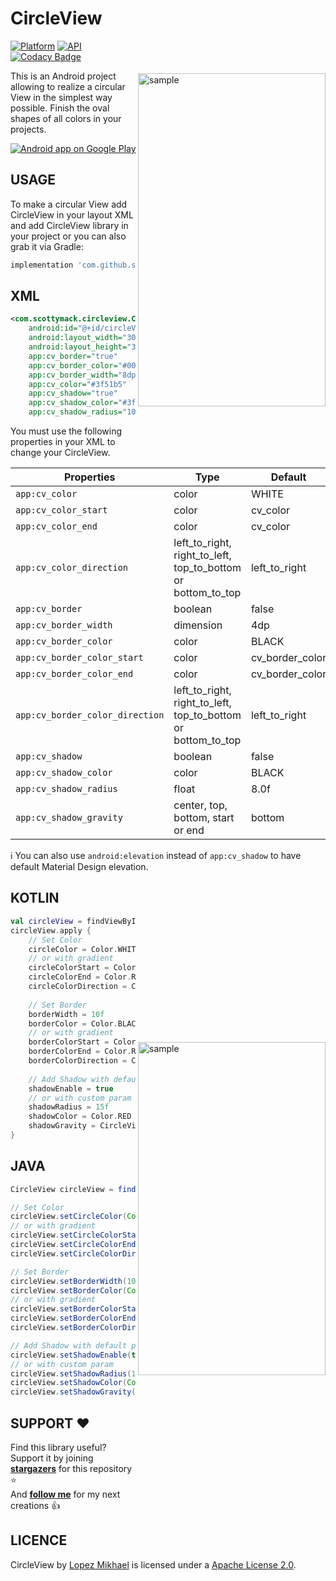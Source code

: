 CircleView
=================

<img src="/preview/preview.gif" alt="sample" title="sample" width="300" height="533" align="right" vspace="52" />

[![Platform](https://img.shields.io/badge/platform-android-green.svg)](http://developer.android.com/index.html)
[![API](https://img.shields.io/badge/API-14%2B-brightgreen.svg?style=flat)](https://android-arsenal.com/api?level=14)
<br>
[![Codacy Badge](https://api.codacy.com/project/badge/Grade/1f1cf02d760848af8c6b63e7bb0a1db8)](https://app.codacy.com/app/lopspower/CircleView?utm_source=github.com&utm_medium=referral&utm_content=lopspower/CircleView&utm_campaign=Badge_Grade_Dashboard)

This is an Android project allowing to realize a circular View in the simplest way possible. Finish the oval shapes of all colors in your projects.

<a href="https://play.google.com/store/apps/details?id=com.mikhaellopez.lopspower">
  <img alt="Android app on Google Play" src="https://developer.android.com/images/brand/en_app_rgb_wo_45.png" />
</a>

USAGE
-----

To make a circular View add CircleView in your layout XML and add CircleView library in your project or you can also grab it via Gradle:

```groovy
implementation 'com.github.scottymack:circleview:1.3.2'
```

XML
-----

```xml    
<com.scottymack.circleview.CircleView
    android:id="@+id/circleView"
    android:layout_width="300dp"
    android:layout_height="300dp"
    app:cv_border="true"
    app:cv_border_color="#000000"
    app:cv_border_width="8dp"
    app:cv_color="#3f51b5"
    app:cv_shadow="true"
    app:cv_shadow_color="#3f51b5"
    app:cv_shadow_radius="10" />
```

You must use the following properties in your XML to change your CircleView.

| Properties                      | Type                                                         | Default         |
| ------------------------------- | ------------------------------------------------------------ | --------------- |
| `app:cv_color`                  | color                                                        | WHITE           |
| `app:cv_color_start`            | color                                                        | cv_color        |
| `app:cv_color_end`              | color                                                        | cv_color        |
| `app:cv_color_direction`        | left_to_right, right_to_left, top_to_bottom or bottom_to_top | left_to_right   |
| `app:cv_border`                 | boolean                                                      | false           |
| `app:cv_border_width`           | dimension                                                    | 4dp             |
| `app:cv_border_color`           | color                                                        | BLACK           |
| `app:cv_border_color_start`     | color                                                        | cv_border_color |
| `app:cv_border_color_end`       | color                                                        | cv_border_color |
| `app:cv_border_color_direction` | left_to_right, right_to_left, top_to_bottom or bottom_to_top | left_to_right   |
| `app:cv_shadow`                 | boolean                                                      | false           |
| `app:cv_shadow_color`           | color                                                        | BLACK           |
| `app:cv_shadow_radius`          | float                                                        | 8.0f            |
| `app:cv_shadow_gravity`         | center, top, bottom, start or end                            | bottom          |

:information_source: You can also use `android:elevation` instead of `app:cv_shadow` to have default Material Design elevation.

KOTLIN
-----

<img src="/preview/capture.png" alt="sample" title="sample" width="300" height="533" align="right" vspace="200" />

```kotlin
val circleView = findViewById<CircleView>(R.id.circleView)
circleView.apply {
    // Set Color
    circleColor = Color.WHITE
    // or with gradient
    circleColorStart = Color.BLACK
    circleColorEnd = Color.RED
    circleColorDirection = CircleView.GradientDirection.TOP_TO_BOTTOM
    
    // Set Border
    borderWidth = 10f
    borderColor = Color.BLACK
    // or with gradient
    borderColorStart = Color.BLACK
    borderColorEnd = Color.RED
    borderColorDirection = CircleView.GradientDirection.TOP_TO_BOTTOM
    
    // Add Shadow with default param
    shadowEnable = true
    // or with custom param
    shadowRadius = 15f
    shadowColor = Color.RED
    shadowGravity = CircleView.ShadowGravity.CENTER
}
```

JAVA
-----

```java
CircleView circleView = findViewById(R.id.circleView);

// Set Color
circleView.setCircleColor(Color.WHITE);
// or with gradient
circleView.setCircleColorStart(Color.BLACK);
circleView.setCircleColorEnd(Color.RED);
circleView.setCircleColorDirection(CircleView.GradientDirection.TOP_TO_BOTTOM);

// Set Border
circleView.setBorderWidth(10f);
circleView.setBorderColor(Color.BLACK);
// or with gradient
circleView.setBorderColorStart(Color.BLACK);
circleView.setBorderColorEnd(Color.RED);
circleView.setBorderColorDirection(CircleView.GradientDirection.TOP_TO_BOTTOM);

// Add Shadow with default param
circleView.setShadowEnable(true);
// or with custom param
circleView.setShadowRadius(15f);
circleView.setShadowColor(Color.RED);
circleView.setShadowGravity(CircleView.ShadowGravity.CENTER);
```

SUPPORT ❤️
-----

Find this library useful? Support it by joining [**stargazers**](https://github.com/lopspower/CircleView/stargazers) for this repository ⭐️
<br/>
And [**follow me**](https://github.com/lopspower?tab=followers) for my next creations 👍

LICENCE
-----

CircleView by [Lopez Mikhael](http://mikhaellopez.com/) is licensed under a [Apache License 2.0](http://www.apache.org/licenses/LICENSE-2.0).
